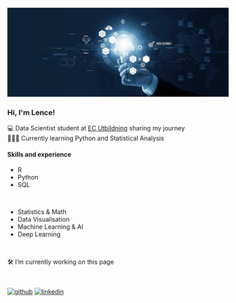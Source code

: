 ![Data Scientist student](https://github.com/lencemajzovska/lencemajzovska/blob/main/1678727160674.jpg)

### Hi, I'm Lence!

💻 Data Scientist student at [EC Utbildning](https://ecutbildning.se/utbildningar/data-scientist/) sharing my journey<br/>
👩🏼‍🎓 Currently learning Python and Statistical Analysis<br/>


#### Skills and experience
* R
* Python
* SQL
<br/>

* Statistics & Math
* Data Visualisation
* Machine Learning & AI
* Deep Learning
<br/>
 
🛠️ I’m currently working on this page

<br/>

[<img src='https://cdn.jsdelivr.net/npm/simple-icons@3.0.1/icons/github.svg' alt='github' height='40'>](https://github.com/lencemajzovska)  [<img src='https://cdn.jsdelivr.net/npm/simple-icons@3.0.1/icons/linkedin.svg' alt='linkedin' height='40'>](https://www.linkedin.com/in/www.linkedin.com/in/lence-majzovska-9837702a7/)  






